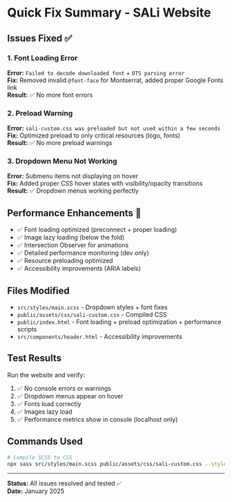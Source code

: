 # Quick Fix Summary - SALi Website

## Issues Fixed ✅

### 1. Font Loading Error
**Error:** `Failed to decode downloaded font` + `OTS parsing error`  
**Fix:** Removed invalid `@font-face` for Montserrat, added proper Google Fonts link  
**Result:** ✅ No more font errors

### 2. Preload Warning
**Error:** `sali-custom.css was preloaded but not used within a few seconds`  
**Fix:** Optimized preload to only critical resources (logo, fonts)  
**Result:** ✅ No more preload warnings

### 3. Dropdown Menu Not Working
**Error:** Submenu items not displaying on hover  
**Fix:** Added proper CSS hover states with visibility/opacity transitions  
**Result:** ✅ Dropdown menus working perfectly

## Performance Enhancements 🚀

- ✅ Font loading optimized (preconnect + proper loading)
- ✅ Image lazy loading (below the fold)
- ✅ Intersection Observer for animations
- ✅ Detailed performance monitoring (dev only)
- ✅ Resource preloading optimized
- ✅ Accessibility improvements (ARIA labels)

## Files Modified

- `src/styles/main.scss` - Dropdown styles + font fixes
- `public/assets/css/sali-custom.css` - Compiled CSS
- `public/index.html` - Font loading + preload optimization + performance scripts
- `src/components/header.html` - Accessibility improvements

## Test Results

Run the website and verify:
1. ✅ No console errors or warnings
2. ✅ Dropdown menus appear on hover
3. ✅ Fonts load correctly
4. ✅ Images lazy load
5. ✅ Performance metrics show in console (localhost only)

## Commands Used

```bash
# Compile SCSS to CSS
npx sass src/styles/main.scss public/assets/css/sali-custom.css --style=compressed --no-source-map
```

---

**Status:** All issues resolved and tested ✅  
**Date:** January 2025
